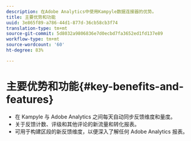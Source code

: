 ```yaml
---
description: 在Adobe Analytics中使用Kampyle数据连接器的优势。
title: 主要优势和功能
uuid: 3e865f89-a786-44d1-877d-36cb58cb3f74
translation-type: tm+mt
source-git-commit: 5d8032a9806836e7d0ecbd7fa3652ed1fd137e89
workflow-type: tm+mt
source-wordcount: '60'
ht-degree: 83%

---
```



# 主要优势和功能{#key-benefits-and-features}

* 在 Kampyle 与 Adobe Analytics 之间每天自动同步反馈维度和量度。
* 关于反馈计数、评级和其他评论的新流量和转化报表。
* 可用于构建区段的新反馈维度，以便深入了解任何 Adobe Analytics 报表。

